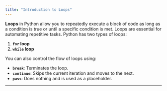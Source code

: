 ```yaml
---
title: "Introduction to Loops"
---
```


**Loops** in Python allow you to repeatedly execute a block of code as long as a condition is true or until a specific condition is met. Loops are essential for automating repetitive tasks. Python has two types of loops:

1. **`for` loop**
2. **`while` loop**

You can also control the flow of loops using:
- **`break`**: Terminates the loop.
- **`continue`**: Skips the current iteration and moves to the next.
- **`pass`**: Does nothing and is used as a placeholder.

---